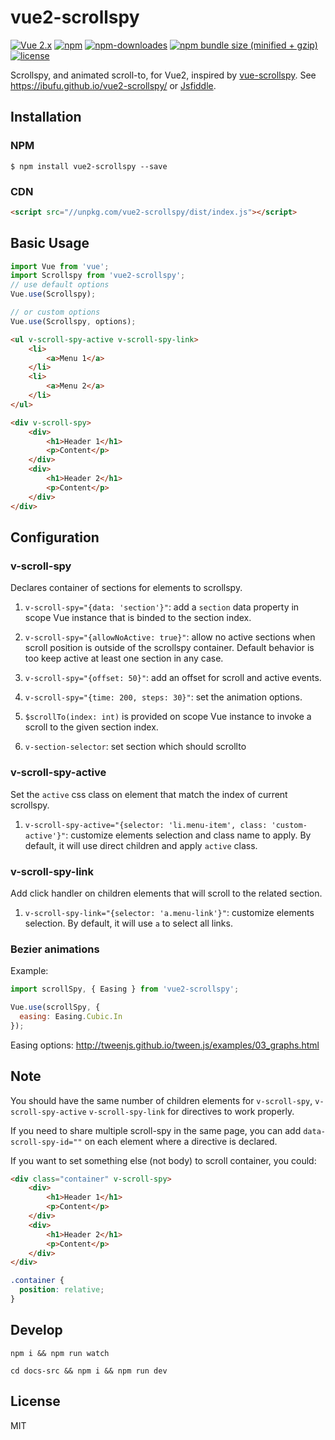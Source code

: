 # vue2-scrollspy

[![Vue 2.x](https://img.shields.io/badge/Vue-2.x-brightgreen.svg)](https://vuejs.org/v2/guide/)
[![npm](https://img.shields.io/npm/v/vue2-scrollspy.svg)](https://www.npmjs.com/package/vue2-scrollspy)
[![npm-downloades](https://img.shields.io/npm/dm/vue2-scrollspy.svg)](https://www.npmjs.com/package/vue2-scrollspy)
[![npm bundle size (minified + gzip)](https://img.shields.io/bundlephobia/minzip/vue2-scrollspy.svg)](https://www.npmjs.com/package/vue2-scrollspy)
[![license](https://img.shields.io/github/license/mashape/apistatus.svg)](https://github.com/ibufu/vue2-scrollspy/blob/master/LICENSE)

Scrollspy, and animated scroll-to, for Vue2, inspired by [vue-scrollspy](https://github.com/kvdmolen/vue-scrollspy).
See https://ibufu.github.io/vue2-scrollspy/ or [Jsfiddle](https://jsfiddle.net/ibufu/nw0zczLx/).

## Installation

### NPM
```
$ npm install vue2-scrollspy --save
```

### CDN
```html
<script src="//unpkg.com/vue2-scrollspy/dist/index.js"></script>
```

## Basic Usage
```js
import Vue from 'vue';
import Scrollspy from 'vue2-scrollspy';
// use default options
Vue.use(Scrollspy);

// or custom options
Vue.use(Scrollspy, options);
```

```html
<ul v-scroll-spy-active v-scroll-spy-link>
    <li>
        <a>Menu 1</a>
    </li>
    <li>
        <a>Menu 2</a>
    </li>
</ul>

<div v-scroll-spy>
    <div>
        <h1>Header 1</h1>
        <p>Content</p>
    </div>
    <div>
        <h1>Header 2</h1>
        <p>Content</p>
    </div>
</div>
```

## Configuration

### **v-scroll-spy**

Declares container of sections for elements to scrollspy.

1. `v-scroll-spy="{data: 'section'}"`: add a `section` data property in scope Vue instance that is binded to the 
section index.

2. `v-scroll-spy="{allowNoActive: true}"`: allow no active sections when scroll position is outside of the scrollspy 
container. Default behavior is too keep active at least one section in any case.

3. `v-scroll-spy="{offset: 50}"`: add an offset for scroll and active events.

4. `v-scroll-spy="{time: 200, steps: 30}"`: set the animation options.

5. `$scrollTo(index: int)` is provided on scope Vue instance to invoke a scroll to the given section index.

6. `v-section-selector`: set section which should scrollto

### **v-scroll-spy-active**

Set the `active` css class on element that match the index of current scrollspy.

1. `v-scroll-spy-active="{selector: 'li.menu-item', class: 'custom-active'}"`: customize elements selection and class 
name to apply. By default, it will use direct children and apply `active` class.

### **v-scroll-spy-link**

Add click handler on children elements that will scroll to the related section.

1. `v-scroll-spy-link="{selector: 'a.menu-link'}"`: customize elements selection. By default, it will use `a` to
select all links.  

### Bezier animations

Example:
```js
import scrollSpy, { Easing } from 'vue2-scrollspy';

Vue.use(scrollSpy, {
  easing: Easing.Cubic.In
});
```
Easing options:
http://tweenjs.github.io/tween.js/examples/03_graphs.html

## Note

You should have the same number of children elements for `v-scroll-spy`, `v-scroll-spy-active` `v-scroll-spy-link` for 
directives to work properly.

If you need to share multiple scroll-spy in the same page, you can add `data-scroll-spy-id=""` on each element where a 
directive is declared.

If you want to set something else (not body) to scroll container, you could:
```html
<div class="container" v-scroll-spy>
    <div>
        <h1>Header 1</h1>
        <p>Content</p>
    </div>
    <div>
        <h1>Header 2</h1>
        <p>Content</p>
    </div>
</div>
```
```css
.container {
  position: relative;
}
```

## Develop
```shell
npm i && npm run watch 
```
```shell
cd docs-src && npm i && npm run dev
```


## License
MIT
